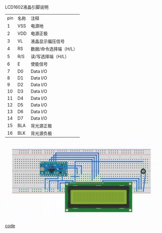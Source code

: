 LCD1602液晶引脚说明

<table cellspacing="0" class="t_table" style="width:50%"><tbody><tr><td> pin</td><td> 名称</td><td> 注释</td></tr><tr><td> 1</td><td> VSS</td><td> 电源地</td></tr><tr><td> 2</td><td> VDD</td><td> 电源正极</td></tr><tr><td> 3</td><td> VL</td><td> 液晶显示偏压信号</td></tr><tr><td> 4</td><td> RS</td><td> 数据/命令选择端（H/L）</td></tr><tr><td> 5</td><td> R/S</td><td> 读/写选择端（H/L）</td></tr><tr><td> 6</td><td> E</td><td> 使能信号</td></tr><tr><td> 7</td><td> D0</td><td> Data I/O</td></tr><tr><td> 8</td><td> D1</td><td> Data I/O</td></tr><tr><td> 9</td><td> D2</td><td> Data I/O</td></tr><tr><td> 10</td><td> D3</td><td> Data I/O</td></tr><tr><td> 11</td><td> D4</td><td> Data I/O</td></tr><tr><td> 12</td><td> D5</td><td> Data I/O</td></tr><tr><td> 13</td><td> D6</td><td> Data I/O</td></tr><tr><td> 14</td><td> D7</td><td> Data I/O</td></tr><tr><td> 15</td><td> BLA</td><td> 背光源正极</td></tr><tr><td> 16</td><td> BLK</td><td> 背光源负极</td></tr></tbody></table>

![](README/breadboard.png)

[code](./displayinfo/displayinfo.ino)
